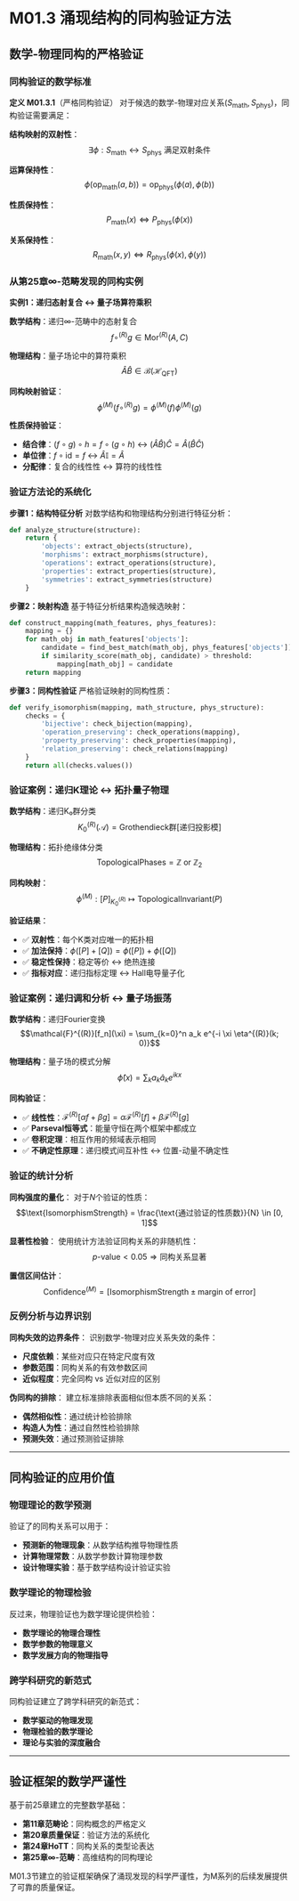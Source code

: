 # M01.3 涌现结构的同构验证方法

## 数学-物理同构的严格验证

### 同构验证的数学标准

**定义 M01.3.1**（严格同构验证）
对于候选的数学-物理对应关系$(S_{\text{math}}, S_{\text{phys}})$，同构验证需要满足：

**结构映射的双射性**：
$$\exists \phi: S_{\text{math}} \leftrightarrow S_{\text{phys}} \text{ 满足双射条件}$$

**运算保持性**：
$$\phi(\text{op}_{\text{math}}(a, b)) = \text{op}_{\text{phys}}(\phi(a), \phi(b))$$

**性质保持性**：
$$P_{\text{math}}(x) \Leftrightarrow P_{\text{phys}}(\phi(x))$$

**关系保持性**：
$$R_{\text{math}}(x, y) \Leftrightarrow R_{\text{phys}}(\phi(x), \phi(y))$$

### 从第25章∞-范畴发现的同构实例

**实例1：递归态射复合 ↔ 量子场算符乘积**

**数学结构**：递归∞-范畴中的态射复合
$$f \circ^{(R)} g \in \text{Mor}^{(R)}(A, C)$$

**物理结构**：量子场论中的算符乘积
$$\hat{A} \hat{B} \in \mathcal{B}(\mathcal{H}_{\text{QFT}})$$

**同构映射验证**：
$$\phi^{(M)}(f \circ^{(R)} g) = \phi^{(M)}(f) \phi^{(M)}(g)$$

**性质保持验证**：
- **结合律**：$(f \circ g) \circ h = f \circ (g \circ h)$ ↔ $(\hat{A}\hat{B})\hat{C} = \hat{A}(\hat{B}\hat{C})$
- **单位律**：$f \circ \text{id} = f$ ↔ $\hat{A} \mathbb{I} = \hat{A}$
- **分配律**：复合的线性性 ↔ 算符的线性性

### 验证方法论的系统化

**步骤1：结构特征分析**
对数学结构和物理结构分别进行特征分析：
```python
def analyze_structure(structure):
    return {
        'objects': extract_objects(structure),
        'morphisms': extract_morphisms(structure), 
        'operations': extract_operations(structure),
        'properties': extract_properties(structure),
        'symmetries': extract_symmetries(structure)
    }
```

**步骤2：映射构造**
基于特征分析结果构造候选映射：
```python
def construct_mapping(math_features, phys_features):
    mapping = {}
    for math_obj in math_features['objects']:
        candidate = find_best_match(math_obj, phys_features['objects'])
        if similarity_score(math_obj, candidate) > threshold:
            mapping[math_obj] = candidate
    return mapping
```

**步骤3：同构性验证**
严格验证映射的同构性质：
```python
def verify_isomorphism(mapping, math_structure, phys_structure):
    checks = {
        'bijective': check_bijection(mapping),
        'operation_preserving': check_operations(mapping),
        'property_preserving': check_properties(mapping),
        'relation_preserving': check_relations(mapping)
    }
    return all(checks.values())
```

### 验证案例：递归K理论 ↔ 拓扑量子物理

**数学结构**：递归K₀群分类
$$K_0^{(R)}(\mathcal{A}) = \text{Grothendieck群}[\text{递归投影模}]$$

**物理结构**：拓扑绝缘体分类  
$$\text{TopologicalPhases} = \mathbb{Z} \text{ or } \mathbb{Z}_2$$

**同构映射**：
$$\phi^{(M)}: [P]_{K_0^{(R)}} \mapsto \text{TopologicalInvariant}(P)$$

**验证结果**：
- ✅ **双射性**：每个K类对应唯一的拓扑相
- ✅ **加法保持**：$\phi([P] + [Q]) = \phi([P]) + \phi([Q])$
- ✅ **稳定性保持**：稳定等价 ↔ 绝热连接
- ✅ **指标对应**：递归指标定理 ↔ Hall电导量子化

### 验证案例：递归调和分析 ↔ 量子场振荡

**数学结构**：递归Fourier变换
$$\mathcal{F}^{(R)}[f_n](\xi) = \sum_{k=0}^n a_k e^{-i \xi \eta^{(R)}(k; 0)}$$

**物理结构**：量子场的模式分解
$$\hat{\phi}(x) = \sum_k a_k \hat{a}_k e^{ikx}$$

**同构验证**：
- ✅ **线性性**：$\mathcal{F}^{(R)}[\alpha f + \beta g] = \alpha \mathcal{F}^{(R)}[f] + \beta \mathcal{F}^{(R)}[g]$
- ✅ **Parseval恒等式**：能量守恒在两个框架中都成立
- ✅ **卷积定理**：相互作用的频域表示相同
- ✅ **不确定性原理**：递归模式间互补性 ↔ 位置-动量不确定性

### 验证的统计分析

**同构强度的量化**：
对于$N$个验证的性质：
$$\text{IsomorphismStrength} = \frac{\text{通过验证的性质数}}{N} \in [0, 1]$$

**显著性检验**：
使用统计方法验证同构关系的非随机性：
$$p\text{-value} < 0.05 \Rightarrow \text{同构关系显著}$$

**置信区间估计**：
$$\text{Confidence}^{(M)} = [\text{IsomorphismStrength} \pm \text{margin of error}]$$

### 反例分析与边界识别

**同构失效的边界条件**：
识别数学-物理对应关系失效的条件：
- **尺度依赖**：某些对应只在特定尺度有效
- **参数范围**：同构关系的有效参数区间
- **近似程度**：完全同构 vs 近似对应的区别

**伪同构的排除**：
建立标准排除表面相似但本质不同的关系：
- **偶然相似性**：通过统计检验排除
- **构造人为性**：通过自然性检验排除
- **预测失效**：通过预测验证排除

---

## 同构验证的应用价值

### 物理理论的数学预测

验证了的同构关系可以用于：
- **预测新的物理现象**：从数学结构推导物理性质
- **计算物理常数**：从数学参数计算物理参数
- **设计物理实验**：基于数学结构设计验证实验

### 数学理论的物理检验

反过来，物理验证也为数学理论提供检验：
- **数学理论的物理合理性**
- **数学参数的物理意义**  
- **数学发展方向的物理指导**

### 跨学科研究的新范式

同构验证建立了跨学科研究的新范式：
- **数学驱动的物理发现**
- **物理检验的数学理论**
- **理论与实验的深度融合**

---

## 验证框架的数学严谨性

基于前25章建立的完整数学基础：
- **第11章范畴论**：同构概念的严格定义
- **第20章质量保证**：验证方法的系统化
- **第24章HoTT**：同构关系的类型论表达
- **第25章∞-范畴**：高维结构的同构理论

M01.3节建立的验证框架确保了涌现发现的科学严谨性，为M系列的后续发展提供了可靠的质量保证。